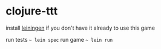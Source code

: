 # clojure-ttt

install [leiningen](https://github.com/technomancy/leiningen) if you don't have it already to use this game

run tests `~ lein spec`
run game `~ lein run`

